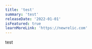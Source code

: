 ```yaml
---
title: 'test' 
summary: 'test' 
releaseDate: '2022-01-01' 
isFeatured: true
learnMoreLink: 'https://newrelic.com' 
---
```


test
